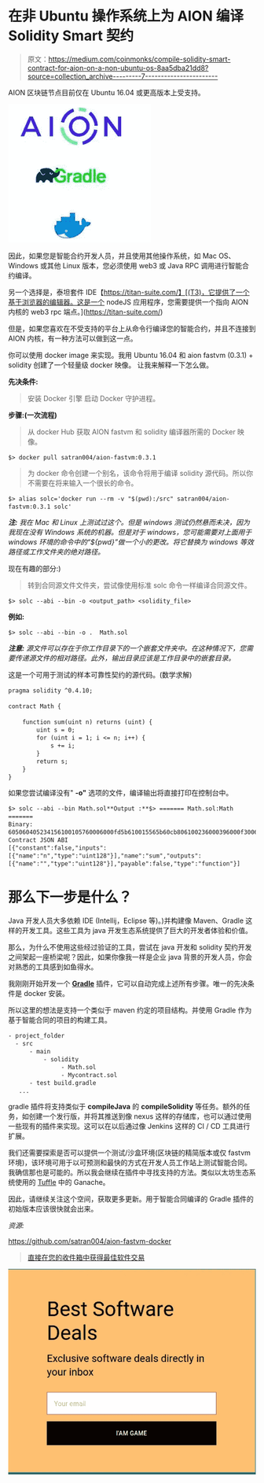 # 在非 Ubuntu 操作系统上为 AION 编译 Solidity Smart 契约

> 原文：<https://medium.com/coinmonks/compile-solidity-smart-contract-for-aion-on-a-non-ubuntu-os-8aa5dba21dd8?source=collection_archive---------7----------------------->

AION 区块链节点目前仅在 Ubuntu 16.04 或更高版本上受支持。

![](img/48f3aaf75938f7ee366ec59a103425b8.png)

因此，如果您是智能合约开发人员，并且使用其他操作系统，如 Mac OS、Windows 或其他 Linux 版本，您必须使用 web3 或 Java RPC 调用进行智能合约编译。

另一个选择是，泰坦套件 IDE【https://titan-suite.com/】[(T3)，它提供了一个基于浏览器的编辑器。这是一个 nodeJS 应用程序，您需要提供一个指向 AION 内核的 web3 rpc 端点。](https://titan-suite.com/)

但是，如果您喜欢在不受支持的平台上从命令行编译您的智能合约，并且不连接到 AION 内核，有一种方法可以做到这一点。

你可以使用 docker image 来实现。我用 Ubuntu 16.04 和 aion fastvm (0.3.1) + solidity 创建了一个轻量级 docker 映像。
让我来解释一下怎么做。

**先决条件:**
>安装 Docker 引擎
>启动 Docker 守护进程。

**步骤:(一次流程)**

>从 docker Hub 获取 AION fastvm 和 solidity 编译器所需的 Docker 映像。

```
$> docker pull satran004/aion-fastvm:0.3.1
```

>为 docker 命令创建一个别名，该命令将用于编译 solidity 源代码。所以你不需要在将来输入一个很长的命令。

```
$> alias solc='docker run --rm -v "$(pwd):/src" satran004/aion-fastvm:0.3.1 solc'
```

***注:*** *我在 Mac 和 Linux 上测试过这个。但是 windows 测试仍然悬而未决，因为我现在没有 Windows 系统的机器。但是对于 windows，您可能需要对上面用于 windows 环境的命令中的“${pwd}”做一个小的更改。将它替换为 windows 等效路径或工作文件夹的绝对路径。*

现在有趣的部分:)

>转到合同源文件文件夹，尝试像使用标准 solc 命令一样编译合同源文件。

```
$> solc --abi --bin -o <output_path> <solidity_file>
```

**例如:**

```
$> solc --abi --bin -o .  Math.sol
```

***注意:*** *源文件可以存在于你工作目录下的一个嵌套文件夹中。在这种情况下，您需要传递源文件的相对路径。此外，输出目录应该是工作目录中的嵌套目录。*

这是一个可用于测试的样本可靠性契约的源代码。(数学求解)

```
pragma solidity ^0.4.10;

contract Math {

    function sum(uint n) returns (uint) {
        uint s = 0;
        for (uint i = 1; i <= n; i++) {
            s += i;
        }
        return s;
    }
}
```

如果您尝试编译没有" **-o"** 选项的文件，编译输出将直接打印在控制台中。

```
$> solc --abi --bin Math.sol**Output :**$> ======= Math.sol:Math =======
Binary: 
605060405234156100105760006000fd5b610015565b60cb806100236000396000f30060506040526000356c01000000000000000000000000900463ffffffff16806357a7744b14603157602b565b60006000fd5b3415603c5760006000fd5b605060048080359060100190919050506066565b6040518082815260100191505060405180910390f35b60006000600060009150600190505b8381111515609157808201915081505b80806001019150506075565b8192506098565b50509190505600a165627a7a72305820c77f0903a9175d19c703e8dcc1c546a9db9bea00b647bb07ea4b867d298018f00029
Contract JSON ABI 
[{"constant":false,"inputs":[{"name":"n","type":"uint128"}],"name":"sum","outputs":[{"name":"","type":"uint128"}],"payable":false,"type":"function"}]
```

# 那么下一步是什么？

Java 开发人员大多依赖 IDE (Intellij，Eclipse 等)。)并构建像 Maven、Gradle 这样的开发工具。这些工具为 java 开发生态系统提供了巨大的开发者体验和价值。

那么，为什么不使用这些经过验证的工具，尝试在 java 开发和 solidity 契约开发之间架起一座桥梁呢？因此，如果你像我一样是企业 java 背景的开发人员，你会对熟悉的工具感到如鱼得水。

我刚刚开始开发一个 [**Gradle**](https://gradle.org/) 插件，它可以自动完成上述所有步骤。唯一的先决条件是 docker 安装。

所以这里的想法是支持一个类似于 maven 约定的项目结构。并使用 Gradle 作为基于智能合同的项目的构建工具。

```
- project_folder
  - src
      - main
          - solidity
               - Math.sol
               - Mycontract.sol
      - test build.gradle
   ... 
```

gradle 插件将支持类似于 **compileJava** 的 **compileSolidity** 等任务。额外的任务，如创建一个发行版，并将其推送到像 nexus 这样的存储库，也可以通过使用一些现有的插件来实现。这可以在以后通过像 Jenkins 这样的 CI / CD 工具进行扩展。

我们还需要探索是否可以提供一个测试/沙盒环境(区块链的精简版本或仅 fastvm 环境)，该环境可用于以可预测和最快的方式在开发人员工作站上测试智能合同。我确信那也是可能的。所以我会继续在插件中寻找支持的方法。类似以太坊生态系统使用的 [Tuffle](https://truffleframework.com/) 中的 Ganache。

因此，请继续关注这个空间，获取更多更新。用于智能合同编译的 Gradle 插件的初始版本应该很快就会出来。

*资源:*

https://github.com/satran004/aion-fastvm-docker

> [直接在您的收件箱中获得最佳软件交易](https://coincodecap.com/?utm_source=coinmonks)

[![](img/7c0b3dfdcbfea594cc0ae7d4f9bf6fcb.png)](https://coincodecap.com/?utm_source=coinmonks)